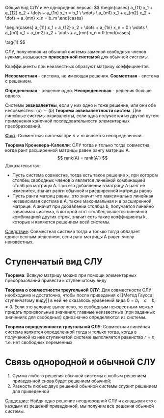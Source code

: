 Общий вид СЛУ и ее однородная версия:
$$
\begin{cases} a_{11} x_1 + a_{12} x_2 + \dots + a_{1n} x_n = b_1 \\ \vdots \\ a_{m1} x_1 + a_{m2} x_2 + \dots + a_{mn} x_n = b_m \end{cases}

\begin{cases} a_{11} x_1 + a_{12} x_2 + \dots + a_{1n} x_n = 0 \\ \vdots \\ a_{m1} x_1 + a_{m2} x_2 + \dots + a_{mn} x_n = 0 \end{cases}

\tag{1}
$$

СЛУ, полученная из обычной системы заменой свободных членов нулями, называется **приведенной системой** для обычной системы.

Коэффициенты при неизвестных образуют матрицу коэффициентов.

**Несовместная** - система, не имеющая решения.
**Совместная** - система с решением.

**Определенная** - решение одно.
**Неопределенная** - решения больше одного.

Системы **эквивалентны**, если у них одно и тоже решение, или они обе несовместны. $(a) \sim (b)$
**Теорема эквивалентности систем**:
Две линейные системы эквиваленты, если одна получается из другой путем применения конечной последовательности элементарных преобразований.

<u>Факт</u>:
Совместная система при $n > m$ является неопределенной.

**Теорема Кронекера-Капелли**:
СЛУ тогда и только тогда совместна, когда ранг расширенной матрицы равен рангу матрицы A.
$$
rank(A) = rank(A`)
$$
Доказательство:
- Пусть система совместна, тогда есть такое решение x, при котором столбец свободных членов b является линейной комбинацией столбцов матрицы A. При его добавлении в матрицу A ранг не изменится, значит ранги обычной и расширенной матрицы равны
- Пусть ранги матриц равны, это значит что максимально линейная независимая система в A, также максимальная и в расширенной матрице. А значит при добавлении столбца b, получается линейно зависимая система, в которой этот столбец является линейной комбинацией других строк, значит есть такие коэффициенты k, которые и являются решением всей системы.

<u>Следствие</u>:
Совместная система тогда и только тогда обладает единственным решением, если ранг матрицы А равен числу неизвестных.

# Ступенчатый вид СЛУ

**Теорема**:
Всякую матрицу можно при помощи элементарных преобразований привести к ступенчатому виду

**Теорема о совместности треугольной СЛУ**:
Для совместности СЛУ необходимо и достаточно, чтобы после приведения к [[Метод Гаусса|ступенчатому виду]] в ней не оказалось уравнений вида $0 = b_{t} \quad с \quad b_{t} \neq 0$. Если это условие выполнено, то свободным неизвестным можно придать произвольные значения; главные неизвестные (при заданных значениях для свободных) однозначно определяются из системы.

**Теорема определенности треугольной СЛУ**:
Совместная линейная система является определенной тогда и только тогда, когда в полученной из нее ступенчатой системе выполняется равенство $r=n$, т.е. нет свободных переменных

# Связь однородной и обычной СЛУ

1. Сумма любого решения обычной системы с любым решением приведенной снова будет решением обычной;
2. Разность любых двух решений обычной системы служит решением для приведенной

<u>Следствие</u>:
Найдя одно решение неоднородной СЛУ и складывая его с каждым из решений приведенной, мы получим все решения обычной системы.
